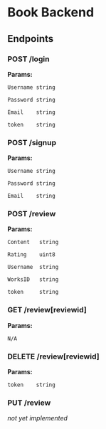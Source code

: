# Book Backend

## Endpoints
### POST /login
**Params:**

    Username string

	Password string

	Email    string

    token    string

### POST /signup
**Params:**

    Username string

	Password string

	Email    string

### POST /review
**Params:**

	Content   string

	Rating    uint8

	Username  string

	WorksID   string

    token     string

### GET /review\[reviewid\]
**Params:**

	N/A

### DELETE /review\[reviewid\]
**Params:**

    token    string

### PUT /review


*not yet implemented*
